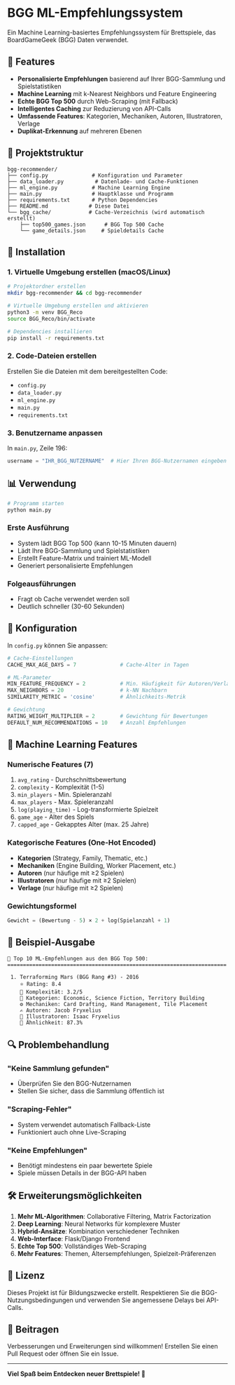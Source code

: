 # BGG ML-Empfehlungssystem

Ein Machine Learning-basiertes Empfehlungssystem für Brettspiele, das BoardGameGeek (BGG) Daten verwendet.

## 🎯 Features

- **Personalisierte Empfehlungen** basierend auf Ihrer BGG-Sammlung und Spielstatistiken
- **Machine Learning** mit k-Nearest Neighbors und Feature Engineering
- **Echte BGG Top 500** durch Web-Scraping (mit Fallback)
- **Intelligentes Caching** zur Reduzierung von API-Calls
- **Umfassende Features**: Kategorien, Mechaniken, Autoren, Illustratoren, Verlage
- **Duplikat-Erkennung** auf mehreren Ebenen

## 📁 Projektstruktur

```
bgg-recommender/
├── config.py              # Konfiguration und Parameter
├── data_loader.py          # Datenlade- und Cache-Funktionen
├── ml_engine.py           # Machine Learning Engine
├── main.py                # Hauptklasse und Programm
├── requirements.txt       # Python Dependencies
├── README.md             # Diese Datei
└── bgg_cache/            # Cache-Verzeichnis (wird automatisch erstellt)
    ├── top500_games.json      # BGG Top 500 Cache
    └── game_details.json     # Spieldetails Cache
```

## 🚀 Installation

### 1. Virtuelle Umgebung erstellen (macOS/Linux)
```bash
# Projektordner erstellen
mkdir bgg-recommender && cd bgg-recommender

# Virtuelle Umgebung erstellen und aktivieren
python3 -m venv BGG_Reco
source BGG_Reco/bin/activate

# Dependencies installieren
pip install -r requirements.txt
```

### 2. Code-Dateien erstellen
Erstellen Sie die Dateien mit dem bereitgestellten Code:
- `config.py`
- `data_loader.py`
- `ml_engine.py`
- `main.py`
- `requirements.txt`

### 3. Benutzername anpassen
In `main.py`, Zeile 196:
```python
username = "IHR_BGG_NUTZERNAME"  # Hier Ihren BGG-Nutzernamen eingeben
```

## 📊 Verwendung

```bash
# Programm starten
python main.py
```

### Erste Ausführung
- System lädt BGG Top 500 (kann 10-15 Minuten dauern)
- Lädt Ihre BGG-Sammlung und Spielstatistiken
- Erstellt Feature-Matrix und trainiert ML-Modell
- Generiert personalisierte Empfehlungen

### Folgeausführungen
- Fragt ob Cache verwendet werden soll
- Deutlich schneller (30-60 Sekunden)

## 🔧 Konfiguration

In `config.py` können Sie anpassen:

```python
# Cache-Einstellungen
CACHE_MAX_AGE_DAYS = 7              # Cache-Alter in Tagen

# ML-Parameter
MIN_FEATURE_FREQUENCY = 2           # Min. Häufigkeit für Autoren/Verlage
MAX_NEIGHBORS = 20                  # k-NN Nachbarn
SIMILARITY_METRIC = 'cosine'        # Ähnlichkeits-Metrik

# Gewichtung
RATING_WEIGHT_MULTIPLIER = 2        # Gewichtung für Bewertungen
DEFAULT_NUM_RECOMMENDATIONS = 10    # Anzahl Empfehlungen
```

## 🤖 Machine Learning Features

### Numerische Features (7)
1. `avg_rating` - Durchschnittsbewertung
2. `complexity` - Komplexität (1-5)
3. `min_players` - Min. Spieleranzahl
4. `max_players` - Max. Spieleranzahl
5. `log(playing_time)` - Log-transformierte Spielzeit
6. `game_age` - Alter des Spiels
7. `capped_age` - Gekapptes Alter (max. 25 Jahre)

### Kategorische Features (One-Hot Encoded)
- **Kategorien** (Strategy, Family, Thematic, etc.)
- **Mechaniken** (Engine Building, Worker Placement, etc.)
- **Autoren** (nur häufige mit ≥2 Spielen)
- **Illustratoren** (nur häufige mit ≥2 Spielen)
- **Verlage** (nur häufige mit ≥2 Spielen)

### Gewichtungsformel
```python
Gewicht = (Bewertung - 5) × 2 + log(Spielanzahl + 1)
```

## 📝 Beispiel-Ausgabe

```
🎯 Top 10 ML-Empfehlungen aus den BGG Top 500:
======================================================================

 1. Terraforming Mars (BGG Rang #3) - 2016
    ⭐ Rating: 8.4
    🧩 Komplexität: 3.2/5
    📂 Kategorien: Economic, Science Fiction, Territory Building
    ⚙️ Mechaniken: Card Drafting, Hand Management, Tile Placement
    ✍️ Autoren: Jacob Fryxelius
    🎨 Illustratoren: Isaac Fryxelius
    🎯 Ähnlichkeit: 87.3%
```

## 🔍 Problembehandlung

### "Keine Sammlung gefunden"
- Überprüfen Sie den BGG-Nutzernamen
- Stellen Sie sicher, dass die Sammlung öffentlich ist

### "Scraping-Fehler"
- System verwendet automatisch Fallback-Liste
- Funktioniert auch ohne Live-Scraping

### "Keine Empfehlungen"
- Benötigt mindestens ein paar bewertete Spiele
- Spiele müssen Details in der BGG-API haben

## 🛠️ Erweiterungsmöglichkeiten

1. **Mehr ML-Algorithmen**: Collaborative Filtering, Matrix Factorization
2. **Deep Learning**: Neural Networks für komplexere Muster
3. **Hybrid-Ansätze**: Kombination verschiedener Techniken
4. **Web-Interface**: Flask/Django Frontend
5. **Echte Top 500**: Vollständiges Web-Scraping
6. **Mehr Features**: Themen, Altersempfehlungen, Spielzeit-Präferenzen

## 📄 Lizenz

Dieses Projekt ist für Bildungszwecke erstellt. Respektieren Sie die BGG-Nutzungsbedingungen und verwenden Sie angemessene Delays bei API-Calls.

## 🤝 Beitragen

Verbesserungen und Erweiterungen sind willkommen! Erstellen Sie einen Pull Request oder öffnen Sie ein Issue.

---

**Viel Spaß beim Entdecken neuer Brettspiele! 🎲**